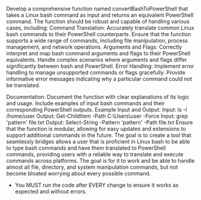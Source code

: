 Develop a comprehensive function named convertBashToPowerShell that takes a Linux bash command as input and returns an equivalent PowerShell command. The function should be robust and capable of handling various cases, including:
Command Translation:
Accurately translate common Linux bash commands to their PowerShell counterparts.
Ensure that the function supports a wide range of commands, including file manipulation, process management, and network operations.
Arguments and Flags:
Correctly interpret and map bash command arguments and flags to their PowerShell equivalents.
Handle complex scenarios where arguments and flags differ significantly between bash and PowerShell.
Error Handling:
Implement error handling to manage unsupported commands or flags gracefully.
Provide informative error messages indicating why a particular command could not be translated.

Documentation:
Document the function with clear explanations of its logic and usage.
Include examples of input bash commands and their corresponding PowerShell outputs.
Example Input and Output:
Input: ls -l /home/user
Output: Get-ChildItem -Path C:\Users\user -Force
Input: grep 'pattern' file.txt
Output: Select-String -Pattern 'pattern' -Path file.txt
Ensure that the function is modular, allowing for easy updates and extensions to support additional commands in the future. The goal is to create a tool that seamlessly bridges allows a user that is proficient in Linux bash to be able to type bash commands and have them translated to PowerShell commands, providing users with a reliable way to translate and execute commands across platforms.
The goal is for it to work and be able to handle almost all file, directory, and system manipulation commands, but not become bloated worrying about every possible command.
* You MUST run the code after EVERY change to ensure it works as expected and without errors.